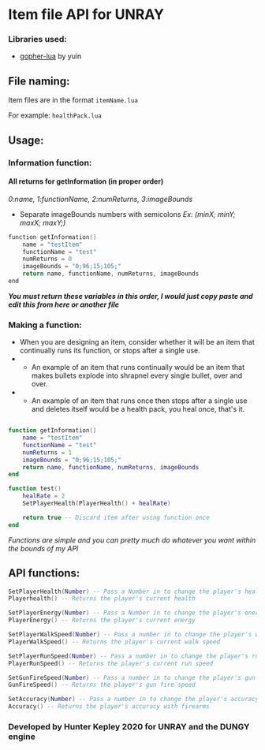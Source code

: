 # Item file API for UNRAY

### Libraries used:

- [gopher-lua](https://github.com/yuin/gopher-lua) by yuin

## File naming:

Item files are in the format `itemName.lua`

For example: `healthPack.lua`

## Usage:

### Information function:

#### All returns for getInformation (in proper order)

*0:name, 1:functionName, 2:numReturns, 3:imageBounds*

- Separate imageBounds numbers with semicolons *Ex: (minX; minY; maxX; maxY;)*

```go
function getInformation()
    name = "testItem"
    functionName = "test"
    numReturns = 0
    imageBounds = "0;96;15;105;"
    return name, functionName, numReturns, imageBounds
end
```

***You must return these variables in this order, I would just copy paste and edit this from here 
or another file***

### Making a function:

- When you are designing an item, consider whether it will be an item that continually 
runs its function, or stops after a single use.
- - An example of an item that runs continually would be an item that makes bullets explode 
into shrapnel every single bullet, over and over.
- - An example of an item that runs once then stops after a single use and deletes itself would 
be a health pack, you heal once, that's it.

```lua

function getInformation()
    name = "testItem"
    functionName = "test"
    numReturns = 1
    imageBounds = "0;96;15;105;"
    return name, functionName, numReturns, imageBounds
end

function test() 
    healRate = 2
    SetPlayerHealth(PlayerHealth() + healRate)

    return true -- Discard item after using function once
end
```

*Functions are simple and you can pretty much do whatever you want within the bounds of my API*

## API functions:

```lua
SetPlayerHealth(Number) -- Pass a Number in to change the player's health
Playerhealth() -- Returns the player's current health

SetPlayerEnergy(Number) -- Pass a Number in to change the player's energy
PlayerEnergy() -- Returns the player's current energy

SetPlayerWalkSpeed(Number) -- Pass a number in to change the player's walk speed
PlayerWalkSpeed() -- Returns the player's current walk speed

SetPlayerRunSpeed(Number) -- Pass a number in to change the player's run speed
PlayerRunSpeed() -- Returns the player's current run speed

SetGunFireSpeed(Number) -- Pass a number in to change the player's gun fire speed
GunFireSpeed() -- Returns the player's gun fire speed

SetAccuracy(Number) -- Pass a number in to change the player's accuracy with firearms
Accuracy() -- Returns the player's accuracy with firearms
```



### Developed by Hunter Kepley 2020 for UNRAY and the DUNGY engine
